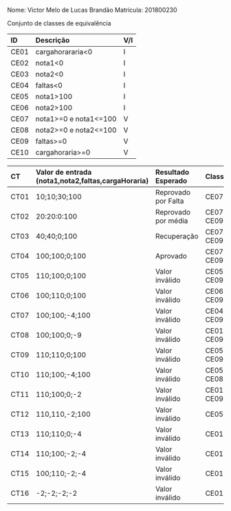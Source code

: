 Nome: Victor Melo de Lucas Brandão
Matrícula: 201800230

Conjunto de classes de equivalência

|ID|	Descrição|	V/I|
|:-|:-|:-|
CE01	|cargahorararia<0|	I
CE02	|nota1<0	|I
CE03	|nota2<0|	I
CE04	|faltas<0|	I
CE05	|nota1>100|	I
CE06	|nota2>100|	I
CE07	|nota1>=0 e nota1<=100|	V
CE08	|nota2>=0 e nota2<=100|	V
CE09	|faltas>=0|	V
CE10	|cargahoraria>=0|	V

CT|	Valor de entrada (nota1,nota2,faltas,cargaHoraria)|	Resultado Esperado	|Classe de equivalência
|:-|:-|:-|:-|
CT01|	10;10;30;100	|Reprovado por Falta|	CE07,CE08,CE09,CE10
CT02|	20:20:0:100|	Reprovado por média|	CE07,CE08, CE09,CE10
CT03|	40;40;0;100	|Recuperação	|CE07,CE08, CE09,CE10
CT04|	100;100;0;100	|Aprovado|	CE07,CE08, CE09,CE10
CT05|	110;100;0;100|	Valor inválido|	CE05,CE08, CE09,CE10
CT06|	100;110;0;100|	Valor inválido|	CE06,CE08, CE09,CE10
CT07|	100;100;-4;100|	Valor inválido|	CE04,CE08, CE09,CE10
CT08|	100;100;0;-9|	Valor inválido	|CE01,CE08, CE09,CE10
CT09|	110;110;0;100	|Valor inválido|	CE05,CE06, CE09,CE10
CT10|	110;100;-4;100|	Valor inválido	|CE05,CE04, CE08,CE10
CT11|	110;100;0;-2	|Valor inválido|	CE01,CE05,CE08, CE09
CT12|	110,110,-2;100|	Valor inválido|	CE05,CE06,CE04,C10
CT13|	110;110;0;-4|	Valor inválido|	CE01,CE05,CE06,CE09
CT14|	110;100;-2;-4|	Valor inválido |CE01,CE04CE05, CE08
CT15|	100;110;-2;-4|	Valor inválido|	CE01,CE04,CE06,CE07
CT16|	-2;-2;-2;-2|	Valor inválido|	CE01,CE02,CE03,CE04
